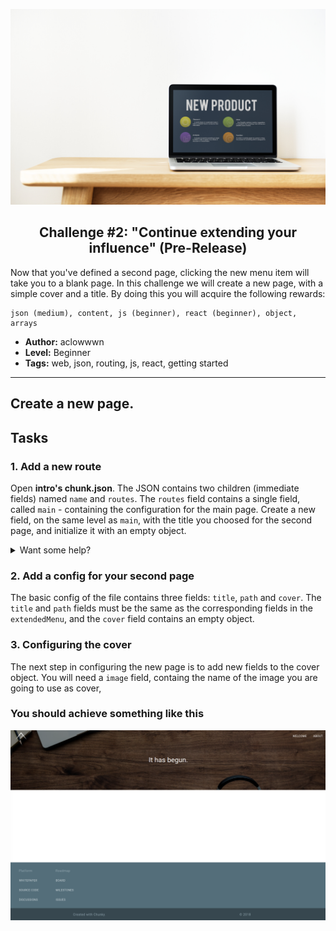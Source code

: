 <p align="center">
  <img src ="../../img/extend.jpg" />
</p>

<p align="center">
  <h2 align="center"> Challenge #2: "Continue extending your influence" (Pre-Release)</h2>
</p>

Now that you've defined a second page, clicking the new menu item will take you to a blank page. In this challenge we will create a new page, with a simple cover and a title.
By doing this you will acquire the following rewards:
```$xslt
json (medium), content, js (beginner), react (beginner), object, arrays
```


* **Author:** aclowwwn
* **Level:** Beginner
* **Tags:** web, json, routing, js, react, getting started

---

###

## Create a new page.

## Tasks

### 1. Add a new route

Open <b>intro's chunk.json</b>. The JSON contains two children (immediate fields) named `name` and `routes`. The `routes` field contains a single field, called `main` - containing the configuration for the main page. Create a new field, on the same level as `main`, with the title you choosed for the second page, and initialize it with an empty object.

<details>
  <summary>Want some help?</summary>
  <br />
   <p> Watch the <i>main</i> route field very carefully: you have the name, surrounded by quotes, a semicolon and an object containing the config. Don't forget, an empty object is represented by a pair of curly brackets. </p>
</details>

### 2. Add a config for your second page

The basic config of the file contains three fields: `title`, `path` and `cover`. The `title` and `path` fields must be the same as the corresponding fields in the `extendedMenu`, and the `cover` field contains an empty object.

### 3. Configuring the cover

The next step in configuring the new page is to add new fields to the cover object. You will need a `image` field, containg the name of the image you are going to use as cover, 


### You should achieve something like this

![final-preview][final-preview]

[final-preview]: ../../img/extend-challenge-2.png